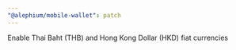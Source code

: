```yaml
---
"@alephium/mobile-wallet": patch
---
```


Enable Thai Baht (THB) and Hong Kong Dollar (HKD) fiat currencies
